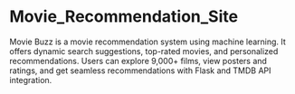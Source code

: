 # Movie_Recommendation_Site
Movie Buzz is a movie recommendation system using machine learning. It offers dynamic search suggestions, top-rated movies, and personalized recommendations. Users can explore 9,000+ films, view posters and ratings, and get seamless recommendations with Flask and TMDB API integration.
